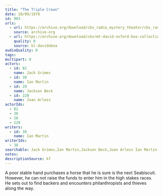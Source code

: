 ```yaml
---
title: "The Triple Crown"
date: 10/09/1978
id: 903
urls: 
  - url: https://archive.org/download/cbs_radio_mystery_theater/cbs_radio_mystery_theater-0901-0950.zip/cbs_radio_mystery_theater-0901-0950%2Fcbsrmt_0903_the_triple_crown.mp3
    source: archive-org
  - url: https://archive.org/download/cbsrmt-david-oxford-boa-collection/CBSRMT-781009-0903-The-Triple-Crown-(128-48)_WBBM-JE-{BoA}.mp3
    quality: 0
    source: kl-davidoboa
audioQuality: 0
tags: 
multipart: 0
actors:  
  - id: 82
    name: Jack Grimes  
  - id: 38
    name: Ian Martin  
  - id: 20
    name: Jackson Beck  
  - id: 220
    name: Joan Arless
actorIds:  
  - 82  
  - 38  
  - 20  
  - 220
writers:  
  - id: 38
    name: Ian Martin
writerIds:  
  - 38
searchable: Jack Grimes,Ian Martin,Jackson Beck,Joan Arless Ian Martin
notes: 
descriptionSource: kf
---
```

A poor stable hand purchases a horse that he is sure is the next Seabiscuit. However, he can not raise the funds to enter him in the high stakes races. He sets out to find backers and encounters philanthropists and thieves along the way.
